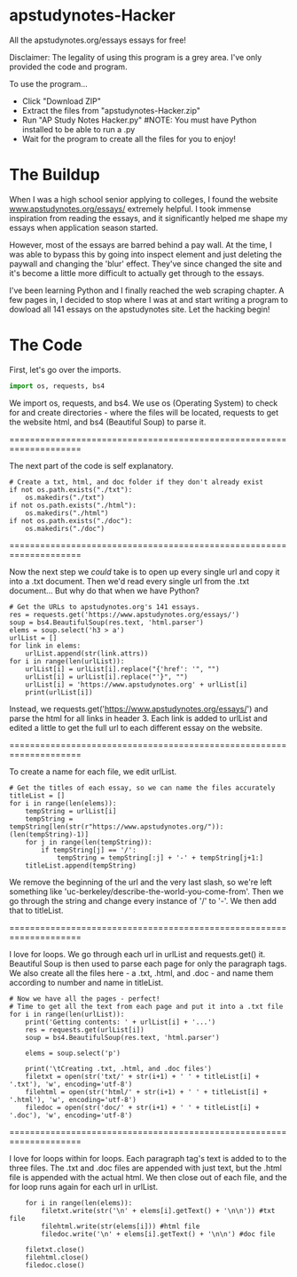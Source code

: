 # apstudynotes-Hacker
All the apstudynotes.org/essays essays for free!

Disclaimer: The legality of using this program is a grey area. I've only provided the code and program.

To use the program...
 - Click "Download ZIP"
 - Extract the files from "apstudynotes-Hacker.zip"
 - Run "AP Study Notes Hacker.py" #NOTE: You must have Python installed to be able to run a .py
 - Wait for the program to create all the files for you to enjoy!

# The Buildup
When I was a high school senior applying to colleges, I found the website www.apstudynotes.org/essays/ extremely helpful.
I took immense inspiration from reading the essays, and it significantly helped me shape my essays when application season started.

However, most of the essays are barred behind a pay wall. At the time, I was able to bypass this by going into inspect element
and just deleting the paywall and changing the 'blur' effect. They've since changed the site and it's become a little more difficult
to actually get through to the essays.

I've been learning Python and I finally reached the web scraping chapter. A few pages in, I decided to stop where I
was at and start writing a program to dowload all 141 essays on the apstudynotes site. Let the hacking begin!

# The Code
First, let's go over the imports.
```python
import os, requests, bs4
```
We import os, requests, and bs4. We use os (Operating System) to check for and create directories - where the files will be located, requests to get the website html, and bs4 (Beautiful Soup) to parse it.

====================================================================

The next part of the code is self explanatory.
```
# Create a txt, html, and doc folder if they don't already exist
if not os.path.exists("./txt"):
    os.makedirs("./txt")
if not os.path.exists("./html"):
    os.makedirs("./html")
if not os.path.exists("./doc"):
    os.makedirs("./doc")
```

====================================================================

Now the next step we *could* take is to open up every single url and copy it into a .txt document. Then we'd read every single url from the .txt document... But why do that when we have Python?
```
# Get the URLs to apstudynotes.org's 141 essays.
res = requests.get('https://www.apstudynotes.org/essays/')
soup = bs4.BeautifulSoup(res.text, 'html.parser')
elems = soup.select('h3 > a')
urlList = []
for link in elems:
    urlList.append(str(link.attrs))
for i in range(len(urlList)):
    urlList[i] = urlList[i].replace("{'href': '", "")
    urlList[i] = urlList[i].replace("'}", "")
    urlList[i] = 'https://www.apstudynotes.org' + urlList[i]
    print(urlList[i])
```
Instead, we requests.get('https://www.apstudynotes.org/essays/') and parse the html for all links in header 3. Each link is added to urlList and edited a little to get the full url to each different essay on the website.

====================================================================

To create a name for each file, we edit urlList.
```
# Get the titles of each essay, so we can name the files accurately
titleList = []
for i in range(len(elems)):
    tempString = urlList[i]
    tempString = tempString[len(str(r"https://www.apstudynotes.org/")):(len(tempString)-1)]
    for j in range(len(tempString)):
        if tempString[j] == '/':
            tempString = tempString[:j] + '-' + tempString[j+1:]
    titleList.append(tempString)
```
We remove the beginning of the url and the very last slash, so we're left something like 'uc-berkeley/describe-the-world-you-come-from'. Then we go through the string and change every instance of '/' to '-'. We then add that to titleList.

====================================================================

I love for loops. We go through each url in urlList and requests.get() it. Beautiful Soup is then used to parse each page for only the paragraph tags. We also create all the files here - a .txt, .html, and .doc - and name them according to number and name in titleList.
```
# Now we have all the pages - perfect!
# Time to get all the text from each page and put it into a .txt file
for i in range(len(urlList)):
    print('Getting contents: ' + urlList[i] + '...')
    res = requests.get(urlList[i])
    soup = bs4.BeautifulSoup(res.text, 'html.parser')

    elems = soup.select('p')
    
    print('\tCreating .txt, .html, and .doc files')
    filetxt = open(str('txt/' + str(i+1) + ' ' + titleList[i] + '.txt'), 'w', encoding='utf-8')
    filehtml = open(str('html/' + str(i+1) + ' ' + titleList[i] + '.html'), 'w', encoding='utf-8')
    filedoc = open(str('doc/' + str(i+1) + ' ' + titleList[i] + '.doc'), 'w', encoding='utf-8')
```

====================================================================

I love for loops within for loops. Each paragraph tag's text is added to to the three files. The .txt and .doc files are appended with just text, but the .html file is appended with the actual html. We then close out of each file, and the for loop runs again for each url in urlList.
```
    for i in range(len(elems)):
        filetxt.write(str('\n' + elems[i].getText() + '\n\n')) #txt file
        filehtml.write(str(elems[i])) #html file
        filedoc.write('\n' + elems[i].getText() + '\n\n') #doc file
        
    filetxt.close()
    filehtml.close()
    filedoc.close()
```
